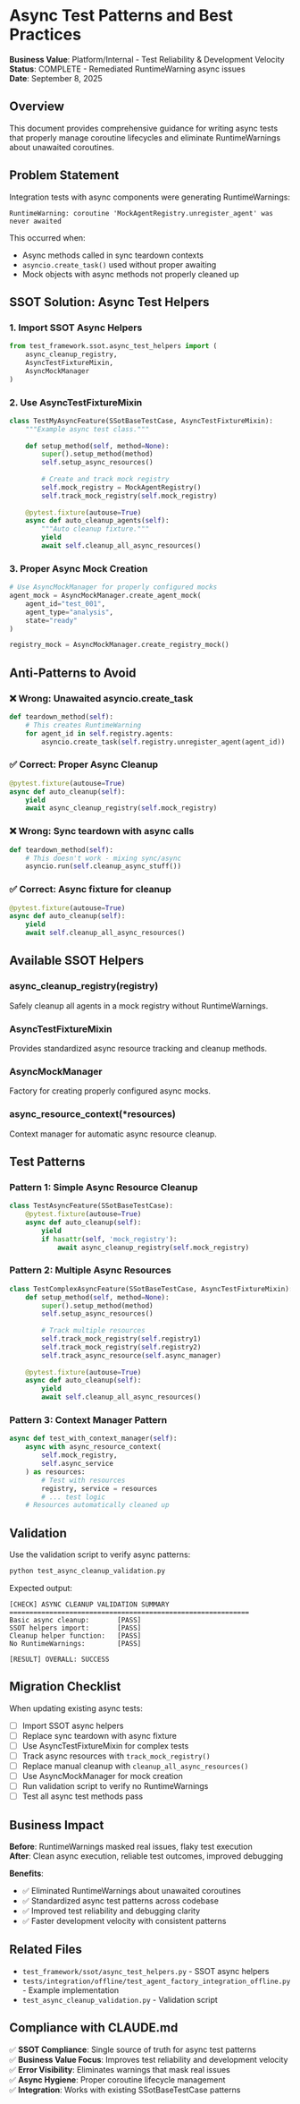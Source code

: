 # Async Test Patterns and Best Practices

**Business Value**: Platform/Internal - Test Reliability & Development Velocity  
**Status**: COMPLETE - Remediated RuntimeWarning async issues  
**Date**: September 8, 2025

## Overview

This document provides comprehensive guidance for writing async tests that properly manage coroutine lifecycles and eliminate RuntimeWarnings about unawaited coroutines.

## Problem Statement

Integration tests with async components were generating RuntimeWarnings:
```
RuntimeWarning: coroutine 'MockAgentRegistry.unregister_agent' was never awaited
```

This occurred when:
- Async methods called in sync teardown contexts
- `asyncio.create_task()` used without proper awaiting
- Mock objects with async methods not properly cleaned up

## SSOT Solution: Async Test Helpers

### 1. Import SSOT Async Helpers

```python
from test_framework.ssot.async_test_helpers import (
    async_cleanup_registry, 
    AsyncTestFixtureMixin,
    AsyncMockManager
)
```

### 2. Use AsyncTestFixtureMixin

```python
class TestMyAsyncFeature(SSotBaseTestCase, AsyncTestFixtureMixin):
    """Example async test class."""
    
    def setup_method(self, method=None):
        super().setup_method(method)
        self.setup_async_resources()
        
        # Create and track mock registry
        self.mock_registry = MockAgentRegistry()
        self.track_mock_registry(self.mock_registry)
    
    @pytest.fixture(autouse=True)
    async def auto_cleanup_agents(self):
        """Auto cleanup fixture."""
        yield
        await self.cleanup_all_async_resources()
```

### 3. Proper Async Mock Creation

```python
# Use AsyncMockManager for properly configured mocks
agent_mock = AsyncMockManager.create_agent_mock(
    agent_id="test_001",
    agent_type="analysis",
    state="ready"
)

registry_mock = AsyncMockManager.create_registry_mock()
```

## Anti-Patterns to Avoid

### ❌ Wrong: Unawaited asyncio.create_task

```python
def teardown_method(self):
    # This creates RuntimeWarning
    for agent_id in self.registry.agents:
        asyncio.create_task(self.registry.unregister_agent(agent_id))
```

### ✅ Correct: Proper Async Cleanup

```python
@pytest.fixture(autouse=True)
async def auto_cleanup(self):
    yield
    await async_cleanup_registry(self.mock_registry)
```

### ❌ Wrong: Sync teardown with async calls

```python
def teardown_method(self):
    # This doesn't work - mixing sync/async
    asyncio.run(self.cleanup_async_stuff())
```

### ✅ Correct: Async fixture for cleanup

```python
@pytest.fixture(autouse=True)
async def auto_cleanup(self):
    yield
    await self.cleanup_all_async_resources()
```

## Available SSOT Helpers

### async_cleanup_registry(registry)
Safely cleanup all agents in a mock registry without RuntimeWarnings.

### AsyncTestFixtureMixin
Provides standardized async resource tracking and cleanup methods.

### AsyncMockManager
Factory for creating properly configured async mocks.

### async_resource_context(*resources)
Context manager for automatic async resource cleanup.

## Test Patterns

### Pattern 1: Simple Async Resource Cleanup

```python
class TestAsyncFeature(SSotBaseTestCase):
    @pytest.fixture(autouse=True)
    async def auto_cleanup(self):
        yield
        if hasattr(self, 'mock_registry'):
            await async_cleanup_registry(self.mock_registry)
```

### Pattern 2: Multiple Async Resources

```python
class TestComplexAsyncFeature(SSotBaseTestCase, AsyncTestFixtureMixin):
    def setup_method(self, method=None):
        super().setup_method(method)
        self.setup_async_resources()
        
        # Track multiple resources
        self.track_mock_registry(self.registry1)
        self.track_mock_registry(self.registry2)
        self.track_async_resource(self.async_manager)
    
    @pytest.fixture(autouse=True)
    async def auto_cleanup(self):
        yield
        await self.cleanup_all_async_resources()
```

### Pattern 3: Context Manager Pattern

```python
async def test_with_context_manager(self):
    async with async_resource_context(
        self.mock_registry, 
        self.async_service
    ) as resources:
        # Test with resources
        registry, service = resources
        # ... test logic
    # Resources automatically cleaned up
```

## Validation

Use the validation script to verify async patterns:
```bash
python test_async_cleanup_validation.py
```

Expected output:
```
[CHECK] ASYNC CLEANUP VALIDATION SUMMARY
============================================================
Basic async cleanup:       [PASS]
SSOT helpers import:       [PASS]  
Cleanup helper function:   [PASS]
No RuntimeWarnings:        [PASS]

[RESULT] OVERALL: SUCCESS
```

## Migration Checklist

When updating existing async tests:

- [ ] Import SSOT async helpers
- [ ] Replace sync teardown with async fixture
- [ ] Use AsyncTestFixtureMixin for complex tests
- [ ] Track async resources with `track_mock_registry()` 
- [ ] Replace manual cleanup with `cleanup_all_async_resources()`
- [ ] Use AsyncMockManager for mock creation
- [ ] Run validation script to verify no RuntimeWarnings
- [ ] Test all async test methods pass

## Business Impact

**Before**: RuntimeWarnings masked real issues, flaky test execution  
**After**: Clean async execution, reliable test outcomes, improved debugging

**Benefits**:
- ✅ Eliminated RuntimeWarnings about unawaited coroutines
- ✅ Standardized async test patterns across codebase
- ✅ Improved test reliability and debugging clarity
- ✅ Faster development velocity with consistent patterns

## Related Files

- `test_framework/ssot/async_test_helpers.py` - SSOT async helpers
- `tests/integration/offline/test_agent_factory_integration_offline.py` - Example implementation
- `test_async_cleanup_validation.py` - Validation script

## Compliance with CLAUDE.md

✅ **SSOT Compliance**: Single source of truth for async test patterns  
✅ **Business Value Focus**: Improves test reliability and development velocity  
✅ **Error Visibility**: Eliminates warnings that mask real issues  
✅ **Async Hygiene**: Proper coroutine lifecycle management  
✅ **Integration**: Works with existing SSotBaseTestCase patterns